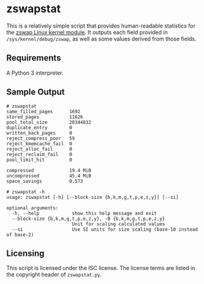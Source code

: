 # zswapstat

This is a relatively simple script that provides human-readable statistics for
the [zswap Linux kernel module][1]. It outputs each field provided in
`/sys/kernel/debug/zswap`, as well as some values derived from those fields.

## Requirements

A Python 3 interpreter.

## Sample Output

```
# zswapstat
same_filled_pages      1692
stored_pages           11626
pool_total_size        20344832
duplicate_entry        0
written_back_pages     0
reject_compress_poor   59
reject_kmemcache_fail  0
reject_alloc_fail      0
reject_reclaim_fail    0
pool_limit_hit         0

compressed             19.4 MiB
uncompressed           45.4 MiB
space_savings          0.573
```

```
# zswapstat -h
usage: zswapstat [-h] [--block-size {b,k,m,g,t,p,e,z,y}] [--si]

optional arguments:
  -h, --help            show this help message and exit
  --block-size {b,k,m,g,t,p,e,z,y}, -B {b,k,m,g,t,p,e,z,y}
                        Unit for scaling calculated values
  --si                  Use SI units for size scaling (base-10 instead of base-2)
```

## Licensing

This script is licensed under the ISC license. The license terms are listed in
the copyright header of `zswapstat.py`.

[1]: https://www.kernel.org/doc/html/latest/admin-guide/mm/zswap.html